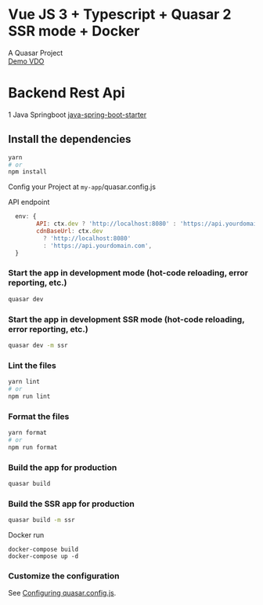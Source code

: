 # Vue JS 3 + Typescript + Quasar 2 SSR mode + Docker

A Quasar Project\
[Demo VDO](https://www.linkedin.com/posts/bekaku_full-stack-application-example-starter-github-activity-7129650875781808128-mYg6/?utm_source=share&utm_medium=member_desktop)

# Backend Rest Api

1 Java Springboot [java-spring-boot-starter](https://github.com/bekaku/java-spring-boot-starter)

## Install the dependencies

```bash
yarn
# or
npm install
```
Config your Project at `my-app`/quasar.config.js

API endpoint

```js
  env: {
        API: ctx.dev ? 'http://localhost:8080' : 'https://api.yourdomain.com',
        cdnBaseUrl: ctx.dev
          ? 'http://localhost:8080'
          : 'https://api.yourdomain.com',
  }
```

### Start the app in development mode (hot-code reloading, error reporting, etc.)

```bash
quasar dev
```

### Start the app in development SSR mode (hot-code reloading, error reporting, etc.)

```bash
quasar dev -m ssr
```

### Lint the files

```bash
yarn lint
# or
npm run lint
```

### Format the files

```bash
yarn format
# or
npm run format
```

### Build the app for production

```bash
quasar build
```

### Build the SSR app for production

```bash
quasar build -m ssr
```

Docker run

```batch
docker-compose build
docker-compose up -d
```

### Customize the configuration

See [Configuring quasar.config.js](https://v2.quasar.dev/quasar-cli-vite/quasar-config-js).
